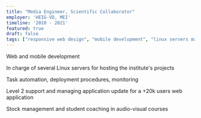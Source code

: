 ```yaml
---
title: "Media Engineer, Scientific Collaborator"
employer: 'HEIG-VD, MEI'
timeline: '2010 - 2021'
featured: true
draft: false
tags: ["responsive web design", "mobile development", "linux servers management", "ansible", "technical support", "ruby on rails"]
---
```

Web and mobile development

In charge of several Linux servers for hosting the institute's projects

Task automation, deployment procedures, monitoring

Level 2 support and managing application update for a +20k users web application

Stock management and student coaching in audio-visual courses
